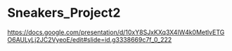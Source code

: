 # Sneakers_Project2

https://docs.google.com/presentation/d/10xY8SJxKXq3X4IW4k0MetlvETGO6AULyLj2JC2VyeoE/edit#slide=id.g3338669c7f_0_222
